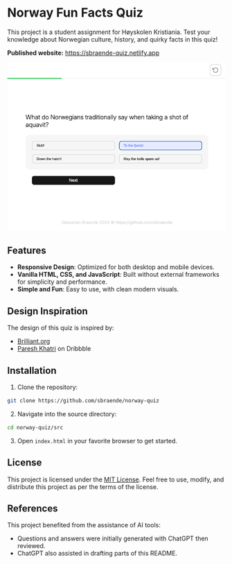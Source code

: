 # Norway Fun Facts Quiz

This project is a student assignment for Høyskolen Kristiania. Test your knowledge about Norwegian culture, history, and quirky facts in this quiz!

**Published website:** https://sbraende-quiz.netlify.app

![screenshot webpage](src/assets/images/screenshot.png)

## Features

- **Responsive Design**: Optimized for both desktop and mobile devices.
- **Vanilla HTML, CSS, and JavaScript**: Built without external frameworks for simplicity and performance.
- **Simple and Fun**: Easy to use, with clean modern visuals.

## Design Inspiration

The design of this quiz is inspired by:

- [Brilliant.org](https://brilliant.org/)
- [Paresh Khatri](https://dribbble.com/kpdesigns) on Dribbble

## Installation

1. Clone the repository:

```bash
git clone https://github.com/sbraende/norway-quiz
```

2. Navigate into the source directory:

```bash
cd norway-quiz/src
```

3. Open `index.html` in your favorite browser to get started.

## License

This project is licensed under the [MIT License](./LICENSE). Feel free to use, modify, and distribute this project as per the terms of the license.

## References

This project benefited from the assistance of AI tools:

- Questions and answers were initially generated with ChatGPT then reviewed.
- ChatGPT also assisted in drafting parts of this README.
